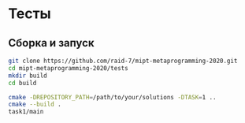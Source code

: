 Тесты
======

## Сборка и запуск

```sh
git clone https://github.com/raid-7/mipt-metaprogramming-2020.git
cd mipt-metaprogramming-2020/tests
mkdir build
cd build

cmake -DREPOSITORY_PATH=/path/to/your/solutions -DTASK=1 ..
cmake --build .
task1/main
```

